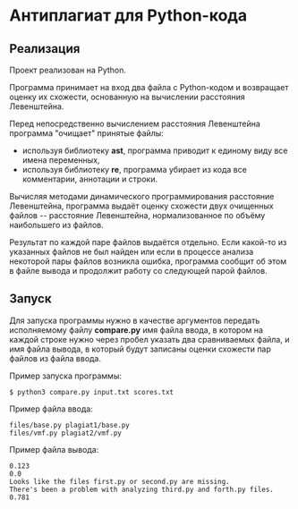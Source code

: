 # Антиплагиат для Python-кода

## Реализация

Проект реализован на Python.

Программа принимает на вход два файла с Python-кодом и
возвращает оценку их схожести, основанную на вычислении
расстояния Левенштейна.

Перед непосредственно вычислением расстояния Левенштейна
программа "очищает" принятые файлы: 
- используя библиотеку **ast**, программа приводит к единому виду
все имена переменных,
- используя библиотеку **re**, программа убирает из кода все 
комментарии, аннотации и строки.

Вычисляя методами динамического программирования расстояние
Левенштейна, программа выдаёт оценку схожести двух очищенных 
файлов -- расстояние Левенштейна, нормализованное по объёму
наибольшего из файлов.

Результат по каждой паре файлов выдаётся отдельно. Если какой-то
из указанных файлов не был найден или если в процессе анализа
некоторой пары файлов возникла ошибка, программа сообщит об этом
в файле вывода и продолжит работу со следующей парой файлов.

## Запуск

Для запуска программы нужно в качестве аргументов передать
исполняемому файлу **compare.py** имя файла ввода, в котором
на каждой строке нужно через пробел указать два сравниваемых файла,
и имя файла вывода, в который будут записаны оценки схожести
пар файлов из файла ввода.

Пример запуска программы:

```
$ python3 compare.py input.txt scores.txt
```

Пример файла ввода:

```
files/base.py plagiat1/base.py
files/vmf.py plagiat2/vmf.py
```

Пример файла вывода:

```
0.123
0.0
Looks like the files first.py or second.py are missing.
There's been a problem with analyzing third.py and forth.py files.
0.781
```
